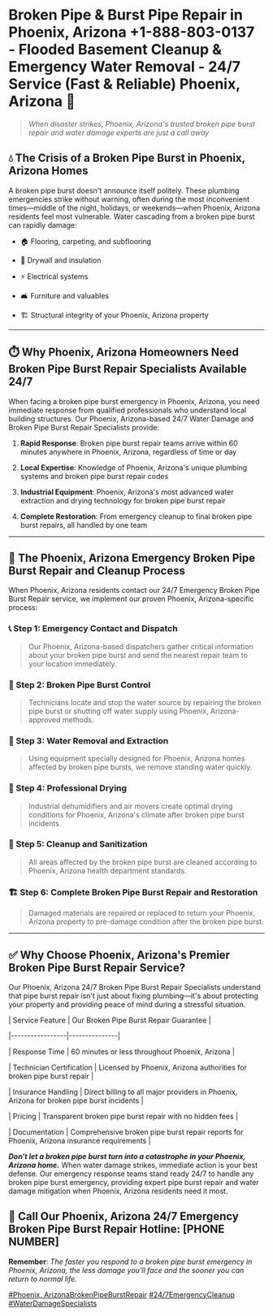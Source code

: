 # Broken Pipe & Burst Pipe Repair in Phoenix, Arizona +1-888-803-0137 - Flooded Basement Cleanup & Emergency Water Removal - 24/7 Service (Fast & Reliable) Phoenix, Arizona 🚨

> *When disaster strikes, Phoenix, Arizona's trusted broken pipe burst repair and water damage experts are just a call away*

## 💧 The Crisis of a Broken Pipe Burst in Phoenix, Arizona Homes

A broken pipe burst doesn't announce itself politely. These plumbing emergencies strike without warning, often during the most inconvenient times—middle of the night, holidays, or weekends—when Phoenix, Arizona residents feel most vulnerable. Water cascading from a broken pipe burst can rapidly damage:

* 🏠 Flooring, carpeting, and subflooring
* 🧱 Drywall and insulation
* ⚡ Electrical systems
* 🛋️ Furniture and valuables
* 🏗️ Structural integrity of your Phoenix, Arizona property

---

## ⏱️ Why Phoenix, Arizona Homeowners Need Broken Pipe Burst Repair Specialists Available 24/7

When facing a broken pipe burst emergency in Phoenix, Arizona, you need immediate response from qualified professionals who understand local building structures. Our Phoenix, Arizona-based 24/7 Water Damage and Broken Pipe Burst Repair Specialists provide:

1. **Rapid Response**: Broken pipe burst repair teams arrive within 60 minutes anywhere in Phoenix, Arizona, regardless of time or day
2. **Local Expertise**: Knowledge of Phoenix, Arizona's unique plumbing systems and broken pipe burst repair codes
3. **Industrial Equipment**: Phoenix, Arizona's most advanced water extraction and drying technology for broken pipe burst repair
4. **Complete Restoration**: From emergency cleanup to final broken pipe burst repairs, all handled by one team

---

## 🔧 The Phoenix, Arizona Emergency Broken Pipe Burst Repair and Cleanup Process

When Phoenix, Arizona residents contact our 24/7 Emergency Broken Pipe Burst Repair service, we implement our proven Phoenix, Arizona-specific process:

### 📞 Step 1: Emergency Contact and Dispatch
> Our Phoenix, Arizona-based dispatchers gather critical information about your broken pipe burst and send the nearest repair team to your location immediately.

### 🚿 Step 2: Broken Pipe Burst Control
> Technicians locate and stop the water source by repairing the broken pipe burst or shutting off water supply using Phoenix, Arizona-approved methods.

### 🌊 Step 3: Water Removal and Extraction
> Using equipment specially designed for Phoenix, Arizona homes affected by broken pipe bursts, we remove standing water quickly.

### 💨 Step 4: Professional Drying
> Industrial dehumidifiers and air movers create optimal drying conditions for Phoenix, Arizona's climate after broken pipe burst incidents.

### 🧼 Step 5: Cleanup and Sanitization
> All areas affected by the broken pipe burst are cleaned according to Phoenix, Arizona health department standards.

### 🏗️ Step 6: Complete Broken Pipe Burst Repair and Restoration
> Damaged materials are repaired or replaced to return your Phoenix, Arizona property to pre-damage condition after the broken pipe burst.

---

## ✅ Why Choose Phoenix, Arizona's Premier Broken Pipe Burst Repair Service?

Our Phoenix, Arizona 24/7 Broken Pipe Burst Repair Specialists understand that pipe burst repair isn't just about fixing plumbing—it's about protecting your property and providing peace of mind during a stressful situation.

| Service Feature | Our Broken Pipe Burst Repair Guarantee |
|-----------------|---------------|
| Response Time | 60 minutes or less throughout Phoenix, Arizona |
| Technician Certification | Licensed by Phoenix, Arizona authorities for broken pipe burst repair |
| Insurance Handling | Direct billing to all major providers in Phoenix, Arizona for broken pipe burst incidents |
| Pricing | Transparent broken pipe burst repair with no hidden fees |
| Documentation | Comprehensive broken pipe burst repair reports for Phoenix, Arizona insurance requirements |

***Don't let a broken pipe burst turn into a catastrophe in your Phoenix, Arizona home.*** When water damage strikes, immediate action is your best defense. Our emergency response teams stand ready 24/7 to handle any broken pipe burst emergency, providing expert pipe burst repair and water damage mitigation when Phoenix, Arizona residents need it most.

## 📱 Call Our Phoenix, Arizona 24/7 Emergency Broken Pipe Burst Repair Hotline: [PHONE NUMBER]

**Remember**: *The faster you respond to a broken pipe burst emergency in Phoenix, Arizona, the less damage you'll face and the sooner you can return to normal life.*

[#Phoenix, ArizonaBrokenPipeBurstRepair](#) [#24/7EmergencyCleanup](#) [#WaterDamageSpecialists](#)